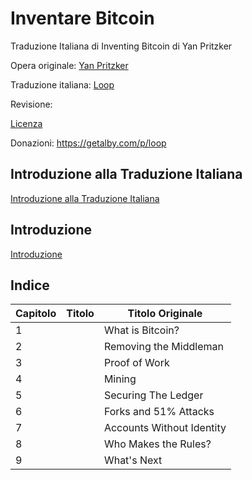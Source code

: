 # Inventare Bitcoin
Traduzione Italiana di Inventing Bitcoin di Yan Pritzker

Opera originale: [Yan Pritzker](https://twitter.com/skwp)

Traduzione italiana: [Loop](https://loop-btc.github.io/)

Revisione: 

[Licenza](LICENSE)

Donazioni: https://getalby.com/p/loop


## Introduzione alla Traduzione Italiana

[Introduzione alla Traduzione Italiana]() 

## Introduzione

[Introduzione]()

## Indice

| Capitolo | Titolo                                                       | Titolo Originale           |
| -------- | ------------------------------------------------------------ | -------------------------- |
| 1        |  | What is Bitcoin? |
| 2        |  | Removing the Middleman |
| 3        |  | Proof of Work |
| 4        |  | Mining |
| 5        |  | Securing The Ledger |
| 6        |  | Forks and 51% Attacks |
| 7        |  | Accounts Without Identity |
| 8        |  | Who Makes the Rules? |
| 9        |  | What's Next |
